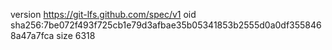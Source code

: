 version https://git-lfs.github.com/spec/v1
oid sha256:7be072f493f725cb1e79d3afbae35b05341853b2555d0a0df3558468a47a7fca
size 6318
